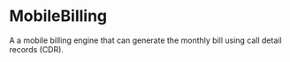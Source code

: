 # MobileBilling

A a mobile billing engine that can generate the monthly bill using call detail records (CDR). 
